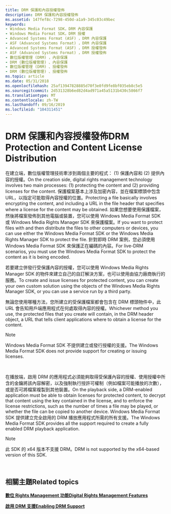 ```yaml
---
title: DRM 保護和內容授權發佈
description: DRM 保護和內容授權發佈
ms.assetid: 147fef8c-7298-450d-a1a9-345c03c49bec
keywords:
- Windows Media Format SDK，DRM 內容保護
- Windows Media Format SDK，DRM 授權
- Advanced Systems Format (ASF) ，DRM 內容保護
- ASF (Advanced Systems Format) ，DRM 內容保護
- Advanced Systems Format (ASF) ，DRM 授權發佈
- ASF (Advanced Systems Format) ，DRM 授權發佈
- 數位版權管理 (DRM) ，內容保護
- DRM (數位版權管理) 、內容保護
- 數位版權管理 (DRM) 、授權發佈
- DRM (數位版權管理) 、授權發佈
ms.topic: article
ms.date: 05/31/2018
ms.openlocfilehash: 25af13947828885d70f3e0fd9fe8bf035eb8c5e5
ms.sourcegitcommit: 2d531328b6ed82d4ad971a45a5131b430c5866f7
ms.translationtype: MT
ms.contentlocale: zh-TW
ms.lasthandoff: 09/16/2019
ms.locfileid: "104311451"
---
```

# <a name="drm-protection-and-content-license-distribution"></a><span data-ttu-id="0a160-113">DRM 保護和內容授權發佈</span><span class="sxs-lookup"><span data-stu-id="0a160-113">DRM Protection and Content License Distribution</span></span>

<span data-ttu-id="0a160-114">在建立端，數位版權管理技術牽涉到兩個主要的程式： (1) 保護內容和 (2) 提供內容的授權。</span><span class="sxs-lookup"><span data-stu-id="0a160-114">On the creation side, digital rights management technology involves two main processes: (1) protecting the content and (2) providing licenses for the content.</span></span> <span data-ttu-id="0a160-115">保護檔案基本上涉及加密內容，並在檔案標頭中包含 URL，以指定可能取得內容授權的位置。</span><span class="sxs-lookup"><span data-stu-id="0a160-115">Protecting a file basically involves encrypting the content, and including a URL in the file header that specifies where a license for the content may be obtained.</span></span> <span data-ttu-id="0a160-116">如果您想要使用保護檔案，然後將檔案發佈到其他電腦或裝置，您可以使用 Windows Media Format SDK 或 Windows Media Rights Manager SDK 來保護檔案。</span><span class="sxs-lookup"><span data-stu-id="0a160-116">If you want to protect files with and then distribute the files to other computers or devices, you can use either the Windows Media Format SDK or the Windows Media Rights Manager SDK to protect the file.</span></span> <span data-ttu-id="0a160-117">針對即時 DRM 案例，您必須使用 Windows Media Format SDK 來保護正在編碼的內容。</span><span class="sxs-lookup"><span data-stu-id="0a160-117">For live-DRM scenarios, you must use the Windows Media Format SDK to protect the content as it is being encoded.</span></span>

<span data-ttu-id="0a160-118">若要建立併發行受保護內容的授權，您可以使用 Windows Media Rights Manager SDK 的物件來建立自己的自訂解決方案，也可以使用由協力廠商執行的服務。</span><span class="sxs-lookup"><span data-stu-id="0a160-118">To create and issue licenses for protected content, you can create your own custom solution using the objects of the Windows Media Rights Manager SDK, or you can use a service run by a third party.</span></span>

<span data-ttu-id="0a160-119">無論您使用哪種方法，您所建立的受保護檔案都會包含在 DRM 標頭物件中，此 URL 會告知用戶端應用程式在何處取得內容的授權。</span><span class="sxs-lookup"><span data-stu-id="0a160-119">Whichever method you use, the protected files that you create will contain, in the DRM header object, a URL that tells client applications where to obtain a license for the content.</span></span>

> [!Note]  
> <span data-ttu-id="0a160-120">Windows Media Format SDK 不提供建立或發行授權的支援。</span><span class="sxs-lookup"><span data-stu-id="0a160-120">The Windows Media Format SDK does not provide support for creating or issuing licenses.</span></span>

 

<span data-ttu-id="0a160-121">在播放端，啟用 DRM 的應用程式必須能夠取得受保護內容的授權、使用授權中所含的金鑰將該內容解密，以及強制執行授許可權制（例如檔案可能播放的次數），或是否可將檔案複製到其他裝置。</span><span class="sxs-lookup"><span data-stu-id="0a160-121">On the playback side, a DRM-enabled application must be able to obtain licenses for protected content, to decrypt that content using the key contained in the license, and to enforce the license restrictions, such as the number of times a file may be played, or whether the file can be copied to another device.</span></span> <span data-ttu-id="0a160-122">Windows Media Format SDK 提供建立完全啟用的 DRM 播放應用程式所需的所有支援。</span><span class="sxs-lookup"><span data-stu-id="0a160-122">The Windows Media Format SDK provides all the support required to create a fully enabled DRM playback application.</span></span>

> [!Note]  
> <span data-ttu-id="0a160-123">此 SDK 的 x64 版本不支援 DRM。</span><span class="sxs-lookup"><span data-stu-id="0a160-123">DRM is not supported by the x64-based version of this SDK.</span></span>

 

## <a name="related-topics"></a><span data-ttu-id="0a160-124">相關主題</span><span class="sxs-lookup"><span data-stu-id="0a160-124">Related topics</span></span>

<dl> <dt>

[<span data-ttu-id="0a160-125">**數位 Rights Management 功能**</span><span class="sxs-lookup"><span data-stu-id="0a160-125">**Digital Rights Management Features**</span></span>](digital-rights-management-features.md)
</dt> <dt>

[<span data-ttu-id="0a160-126">**啟用 DRM 支援**</span><span class="sxs-lookup"><span data-stu-id="0a160-126">**Enabling DRM Support**</span></span>](enabling-drm-support.md)
</dt> </dl>

 

 




